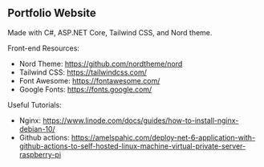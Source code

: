 ## Portfolio Website

Made with C#, ASP.NET Core, Tailwind CSS, and Nord theme.

Front-end Resources:
- Nord Theme: https://github.com/nordtheme/nord
- Tailwind CSS: https://tailwindcss.com/
- Font Awesome: https://fontawesome.com/
- Google Fonts: https://fonts.google.com/

Useful Tutorials:
- Nginx: https://www.linode.com/docs/guides/how-to-install-nginx-debian-10/
- Github actions: https://amelspahic.com/deploy-net-6-application-with-github-actions-to-self-hosted-linux-machine-virtual-private-server-raspberry-pi
